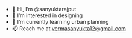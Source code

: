 - 👋 Hi, I’m @sanyuktarajput
- 👀 I’m interested in designing
- 🌱 I’m currently learning urban planning
- 📫 Reach me at vermasanyukta12@gmail.com 

<!---
sanyuktarajput/sanyuktarajput is a ✨ special ✨ repository because its `README.md` (this file) appears on your GitHub profile.
You can click the Preview link to take a look at your changes.
--->
